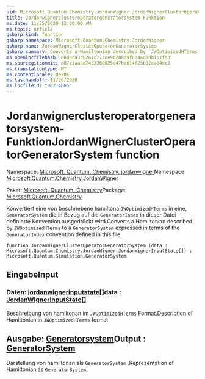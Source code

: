 ```yaml
---
uid: Microsoft.Quantum.Chemistry.JordanWigner.JordanWignerClusterOperatorGeneratorSystem
title: Jordanwignerclusteroperatorgeneratorsystem-Funktion
ms.date: 11/25/2020 12:00:00 AM
ms.topic: article
qsharp.kind: function
qsharp.namespace: Microsoft.Quantum.Chemistry.JordanWigner
qsharp.name: JordanWignerClusterOperatorGeneratorSystem
qsharp.summary: Converts a Hamiltonian described by `JWOptimizedHTerms` to a `GeneratorSystem` expressed in terms of the `GeneratorIndex` convention defined in this file.
ms.openlocfilehash: e6deca3c8261c7730e9b208d9f834ad0db101fd3
ms.sourcegitcommit: a87c1aa8e7453360025e47ba614f25b02ea84ec3
ms.translationtype: MT
ms.contentlocale: de-DE
ms.lasthandoff: 11/26/2020
ms.locfileid: "96214805"
---
```

# <a name="jordanwignerclusteroperatorgeneratorsystem-function"></a><span data-ttu-id="90fbd-102">Jordanwignerclusteroperatorgeneratorsystem-Funktion</span><span class="sxs-lookup"><span data-stu-id="90fbd-102">JordanWignerClusterOperatorGeneratorSystem function</span></span>

<span data-ttu-id="90fbd-103">Namespace: [Microsoft. Quantum. Chemistry. jordanwigner](xref:Microsoft.Quantum.Chemistry.JordanWigner)</span><span class="sxs-lookup"><span data-stu-id="90fbd-103">Namespace: [Microsoft.Quantum.Chemistry.JordanWigner](xref:Microsoft.Quantum.Chemistry.JordanWigner)</span></span>

<span data-ttu-id="90fbd-104">Paket: [Microsoft. Quantum. Chemistry](https://nuget.org/packages/Microsoft.Quantum.Chemistry)</span><span class="sxs-lookup"><span data-stu-id="90fbd-104">Package: [Microsoft.Quantum.Chemistry](https://nuget.org/packages/Microsoft.Quantum.Chemistry)</span></span>


<span data-ttu-id="90fbd-105">Konvertiert eine von beschriebene hamiltona `JWOptimizedHTerms` in eine, `GeneratorSystem` die in Bezug auf die `GeneratorIndex` in dieser Datei definierte Konvention ausgedrückt wird.</span><span class="sxs-lookup"><span data-stu-id="90fbd-105">Converts a Hamiltonian described by `JWOptimizedHTerms` to a `GeneratorSystem` expressed in terms of the `GeneratorIndex` convention defined in this file.</span></span>

```qsharp
function JordanWignerClusterOperatorGeneratorSystem (data : Microsoft.Quantum.Chemistry.JordanWigner.JordanWignerInputState[]) : Microsoft.Quantum.Simulation.GeneratorSystem
```


## <a name="input"></a><span data-ttu-id="90fbd-106">Eingabe</span><span class="sxs-lookup"><span data-stu-id="90fbd-106">Input</span></span>

### <a name="data--jordanwignerinputstate"></a><span data-ttu-id="90fbd-107">Daten: [jordanwignerinputstate](xref:Microsoft.Quantum.Chemistry.JordanWigner.JordanWignerInputState)[]</span><span class="sxs-lookup"><span data-stu-id="90fbd-107">data : [JordanWignerInputState](xref:Microsoft.Quantum.Chemistry.JordanWigner.JordanWignerInputState)[]</span></span>

<span data-ttu-id="90fbd-108">Beschreibung von hamiltonan im `JWOptimizedHTerms` Format.</span><span class="sxs-lookup"><span data-stu-id="90fbd-108">Description of Hamiltonian in `JWOptimizedHTerms` format.</span></span>



## <a name="output--generatorsystem"></a><span data-ttu-id="90fbd-109">Ausgabe: [Generatorsystem](xref:Microsoft.Quantum.Simulation.GeneratorSystem)</span><span class="sxs-lookup"><span data-stu-id="90fbd-109">Output : [GeneratorSystem](xref:Microsoft.Quantum.Simulation.GeneratorSystem)</span></span>

<span data-ttu-id="90fbd-110">Darstellung von hamiltonan als `GeneratorSystem` .</span><span class="sxs-lookup"><span data-stu-id="90fbd-110">Representation of Hamiltonian as `GeneratorSystem`.</span></span>